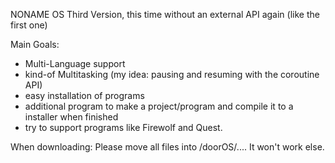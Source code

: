 NONAME OS
Third Version, this time without an external API again (like the first one)

Main Goals:
- Multi-Language support
- kind-of Multitasking (my idea: pausing and resuming with the coroutine API)
- easy installation of programs
- additional program to make a project/program and compile it to a installer when finished
- try to support programs like Firewolf and Quest.


When downloading:
Please move all files into /doorOS/....
It won't work else.
